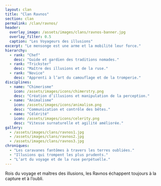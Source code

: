 ```yaml
---
layout: clan
title: "Clan Ravnos"
section: clan
permalink: /clan/ravnos/
header:
  overlay_image: /assets/images/clans/ravnos-banner.jpg
  overlay_filter: 0.5
  caption: "Les Voyageurs des illusions"
excerpt: "Le mensonge est une arme et la mobilité leur force."
hierarchy:
  - rank: "Chef"
    desc: "Guide et gardien des traditions nomades."
  - rank: "Trickster"
    desc: "Maître des illusions et de la ruse."
  - rank: "Novice"
    desc: "Apprenti à l’art du camouflage et de la tromperie."
disciplines:
  - name: "Chimerisme"
    icon: /assets/images/icons/chimerstry.png
    desc: "Création d’illusions et manipulation de la perception."
  - name: "Animalisme"
    icon: /assets/images/icons/animalism.png
    desc: "Communication et contrôle des bêtes."
  - name: "Célérité"
    icon: /assets/images/icons/celerity.png
    desc: "Vitesse surnaturelle et agilité améliorée."
gallery:
  - /assets/images/clans/ravnos1.jpg
  - /assets/images/clans/ravnos2.jpg
  - /assets/images/clans/ravnos3.jpg
chroniques:
  - "Les caravanes fantômes à travers les terres oubliées."
  - "Illusions qui trompent les plus prudents."
  - "L’art du voyage et de la ruse perpétuelle."
---
```


Rois du voyage et maîtres des illusions, les Ravnos échappent toujours à la capture et à l’oubli.
